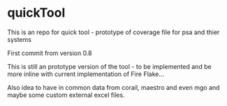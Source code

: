 # quickTool
This is an repo for quick tool - prototype of coverage file for psa and thier systems


First commit from version 0.8

This is still an prototype version of the tool - to be implemented and be more inline with current implementation of Fire Flake...

Also idea to have in common data from corail, maestro and even mgo and maybe some custom external excel files.
